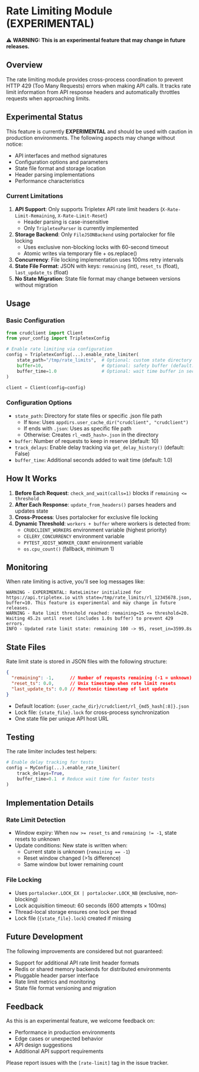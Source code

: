 # Rate Limiting Module (EXPERIMENTAL)

⚠️ **WARNING: This is an experimental feature that may change in future releases.**

## Overview

The rate limiting module provides cross-process coordination to prevent HTTP 429 (Too Many Requests) errors when making API calls. It tracks rate limit information from API response headers and automatically throttles requests when approaching limits.

## Experimental Status

This feature is currently **EXPERIMENTAL** and should be used with caution in production environments. The following aspects may change without notice:

- API interfaces and method signatures
- Configuration options and parameters
- State file format and storage location
- Header parsing implementations
- Performance characteristics

### Current Limitations

1. **API Support**: Only supports Tripletex API rate limit headers (`X-Rate-Limit-Remaining`, `X-Rate-Limit-Reset`)
   - Header parsing is case-insensitive
   - Only `TripletexParser` is currently implemented
2. **Storage Backend**: Only `FileJSONBackend` using portalocker for file locking
   - Uses exclusive non-blocking locks with 60-second timeout
   - Atomic writes via temporary file + os.replace()
3. **Concurrency**: File locking implementation uses 100ms retry intervals
4. **State File Format**: JSON with keys: `remaining` (int), `reset_ts` (float), `last_update_ts` (float)
5. **No State Migration**: State file format may change between versions without migration

## Usage

### Basic Configuration

```python
from crudclient import Client
from your_config import TripletexConfig

# Enable rate limiting via configuration
config = TripletexConfig(...).enable_rate_limiter(
    state_path="/tmp/rate_limits",  # Optional: custom state directory
    buffer=10,                      # Optional: safety buffer (default: 10)
    buffer_time=1.0                 # Optional: wait time buffer in seconds
)

client = Client(config=config)
```

### Configuration Options

- `state_path`: Directory for state files or specific .json file path
  - If `None`: Uses `appdirs.user_cache_dir("crudclient", "crudclient")`
  - If ends with `.json`: Uses as specific file path
  - Otherwise: Creates `rl_<md5_hash>.json` in the directory
- `buffer`: Number of requests to keep in reserve (default: 10)
- `track_delays`: Enable delay tracking via `get_delay_history()` (default: False)
- `buffer_time`: Additional seconds added to wait time (default: 1.0)

## How It Works

1. **Before Each Request**: `check_and_wait(calls=1)` blocks if `remaining <= threshold`
2. **After Each Response**: `update_from_headers()` parses headers and updates state
3. **Cross-Process**: Uses portalocker for exclusive file locking
4. **Dynamic Threshold**: `workers + buffer` where workers is detected from:
   - `CRUDCLIENT_WORKERS` environment variable (highest priority)
   - `CELERY_CONCURRENCY` environment variable
   - `PYTEST_XDIST_WORKER_COUNT` environment variable
   - `os.cpu_count()` (fallback, minimum 1)

## Monitoring

When rate limiting is active, you'll see log messages like:

```
WARNING - EXPERIMENTAL: RateLimiter initialized for https://api.tripletex.io with state=/tmp/rate_limits/rl_12345678.json, buffer=10. This feature is experimental and may change in future releases.
WARNING - Rate limit threshold reached: remaining=15 <= threshold=20. Waiting 45.2s until reset (includes 1.0s buffer) to prevent 429 errors.
INFO - Updated rate limit state: remaining 100 -> 95, reset_in=3599.8s
```

## State Files

Rate limit state is stored in JSON files with the following structure:
```json
{
  "remaining": -1,      // Number of requests remaining (-1 = unknown)
  "reset_ts": 0.0,      // Unix timestamp when rate limit resets
  "last_update_ts": 0.0 // Monotonic timestamp of last update
}
```

- Default location: `{user_cache_dir}/crudclient/rl_{md5_hash[:8]}.json`
- Lock file: `{state_file}.lock` for cross-process synchronization
- One state file per unique API host URL

## Testing

The rate limiter includes test helpers:

```python
# Enable delay tracking for tests
config = MyConfig(...).enable_rate_limiter(
    track_delays=True,
    buffer_time=0.1  # Reduce wait time for faster tests
)
```

## Implementation Details

### Rate Limit Detection
- Window expiry: When `now >= reset_ts` and `remaining != -1`, state resets to unknown
- Update conditions: New state is written when:
  - Current state is unknown (`remaining == -1`)
  - Reset window changed (>1s difference)
  - Same window but lower remaining count

### File Locking
- Uses `portalocker.LOCK_EX | portalocker.LOCK_NB` (exclusive, non-blocking)
- Lock acquisition timeout: 60 seconds (600 attempts × 100ms)
- Thread-local storage ensures one lock per thread
- Lock file (`{state_file}.lock`) created if missing

## Future Development

The following improvements are considered but not guaranteed:

- Support for additional API rate limit header formats
- Redis or shared memory backends for distributed environments
- Pluggable header parser interface
- Rate limit metrics and monitoring
- State file format versioning and migration

## Feedback

As this is an experimental feature, we welcome feedback on:
- Performance in production environments
- Edge cases or unexpected behavior
- API design suggestions
- Additional API support requirements

Please report issues with the `[rate-limit]` tag in the issue tracker.